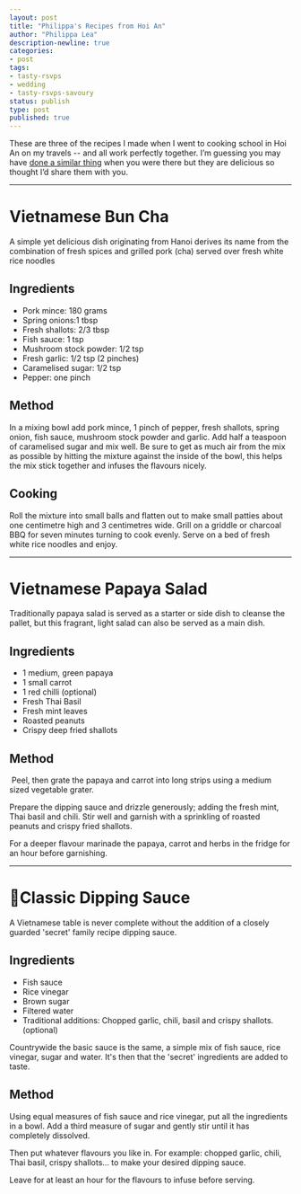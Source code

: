 ```yaml
---
layout: post
title: "Philippa's Recipes from Hoi An"
author: "Philippa Lea"
description-newline: true
categories:
- post
tags:
- tasty-rsvps
- wedding
- tasty-rsvps-savoury
status: publish
type: post
published: true
---
```


These are three of the recipes I made when I went to cooking school in Hoi An on my travels -- and all work perfectly together. I’m guessing you may have [done a similar thing](/posts/sweaty-tailoring) when you were there but they are delicious so thought I’d share them with you.

***

# Vietnamese Bun Cha

A simple yet delicious dish originating from Hanoi derives its name from the combination of fresh spices and grilled pork (cha) served over fresh white rice noodles

## Ingredients

* Pork mince: 180 grams
* Spring onions:1 tbsp
* Fresh shallots: 2/3 tbsp
* Fish sauce: 1 tsp
* Mushroom stock powder: 1/2  tsp
* Fresh garlic: 1/2 tsp (2 pinches)
* Caramelised sugar: 1/2 tsp
* Pepper: one pinch

## Method

In a mixing bowl add pork mince, 1 pinch of pepper, fresh shallots, spring onion, fish sauce, mushroom stock powder and garlic. Add half a teaspoon of caramelised sugar and mix well. Be sure to get as much air from the mix as possible by hitting the mixture against the inside of the bowl, this helps the mix stick together and infuses the flavours nicely.

## Cooking

Roll the mixture into small balls and flatten out to make small patties about one centimetre high and 3 centimetres wide. Grill on a griddle or charcoal BBQ for seven minutes turning to cook evenly. Serve on a bed of fresh white rice noodles and enjoy.

***

# Vietnamese Papaya Salad

Traditionally papaya salad is served as a starter or side dish to cleanse the pallet, but this fragrant, light salad can also be served as a main dish.

## Ingredients

* 1 medium, green papaya
* 1 small carrot
* 1 red chilli (optional)
* Fresh Thai Basil
* Fresh mint leaves
* Roasted peanuts
* Crispy deep fried shallots

## Method
​
Peel, then grate the papaya and carrot into long strips using a medium sized vegetable grater.

Prepare the dipping sauce and drizzle generously; adding the fresh mint, Thai basil and chili. Stir well and garnish with a sprinkling of roasted peanuts and crispy fried shallots.

For a deeper flavour marinade the papaya, carrot and herbs in the fridge for an hour before garnishing.

***

# Classic Dipping Sauce

A Vietnamese table is never complete without the addition of a closely guarded 'secret' family recipe dipping sauce.

## Ingredients

* Fish sauce
* Rice vinegar
* Brown sugar
* Filtered water
* Traditional additions: Chopped garlic, chili, basil and crispy shallots. (optional)

Countrywide the basic sauce is the same, a simple mix of fish sauce, rice vinegar, sugar and water. It's then that the 'secret' ingredients are added to taste.

## Method

Using equal measures of fish sauce and rice vinegar, put all the ingredients in a bowl. Add a third measure of sugar and gently stir until it has completely dissolved.

Then put whatever flavours you like in. For example: chopped garlic, chili, Thai basil, crispy shallots… to make your desired dipping sauce.

Leave for at least an hour for the flavours to infuse before serving.
